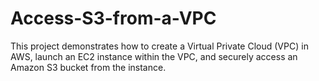 # Access-S3-from-a-VPC
This project demonstrates how to create a Virtual Private Cloud (VPC) in AWS, launch an EC2 instance within the VPC, and securely access an Amazon S3 bucket from the instance.

